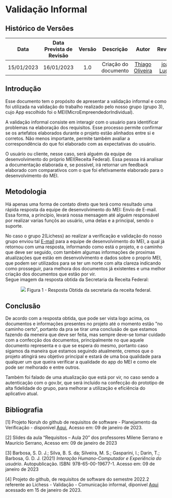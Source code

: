 # Validação Informal
## <a>Histórico de Versões</a>
|    Data    | Data Prevista de Revisão | Versão |      Descrição       |                     Autor                      |                  Revisor                   |
| :--------: | :----------------------: | :----: | :------------------: | :--------------------------------------------: | :----------------------------------------: |
| 15/01/2023 |        16/01/2023        |  1.0   | Criação do documento | [Thiago Oliveira](https://github.com/Thiab394) | [joão Lucas](https://github.com/HacKairos) |

## <a>Introdução</a>
Esse documento tem o propósito de apresentar a validação informal e como foi utilizada na validação do trabalho realizado pelo nosso grupo (grupo 3), cujo App escolhido foi o MEI(MicroEmpreendedorIndividual).

A validação informal consiste em interagir com o usuário para identificar problemas na elaboração dos requisitos. Esse processo permite confirmar se os artefatos 
elaborados durante o projeto estão alinhados entre si e corretos. 
Não menos importante, permite também avaliar a correspondência do que foi elaborado com as expectativas do usuário.

O usuário ou cliente, nesse caso, será alguém da equipe de desenvolvimento do próprio MEI(Receita Federal). Essa pessoa irá analisar a documentação elaborada e, 
se possível, irá retornar um feedback elaborado com comparativos com o que foi efetivamente elaborado para o desenvolvimento do MEI.

## <a>Metodologia</a>
Há apenas uma forma de contato direto que terá como resultado uma rápida resposta da equipe de desenvolvimento do MEI: Envio de E-mail. Essa forma, a princípio, 
levará nossa mensagem até alguém responsável por realizar varias funçõs ao usuário, uma delas e a principal, sendo o suporte. 

No caso o grupo 2(Lichess) ao realizar a verificação e validação do nosso grupo enviou tal [E-mail](https://requisitos-de-software.github.io/2022.2-Lichess/analise-grupo3/validacao/comunicacao/)
para a equipe de desenvolvimento do MEI, a qual já retornou com uma
resposta, informando como está o projeto, e o caminho que deve ser seguido, com também algumas informações de proximas atualizações que estão em desenvolvimento e
dados sobre o proprio MEI, que podem ser utilizados para se ter um norte com alta clareza indicando como prosseguir, para melhora dos documentos já existentes
e uma melhor criação dos documentos que estão por vir.<br>
Segue imagem da resposta obtida da Secretaria da Receita Federal:

<center>

<img src="../../../../assets/Analise/resposta_MEI.png">
Figura 1 - Resposta Obtida da secretaria da receita federal.

</center>

## <a>Conclusão</a>
De acordo com a resposta obtida, que pode ser vista logo acima, os documentos e informações presentes no projeto até o momento estão "no caminho certo", portanto
da pra se tirar uma conclusão de que estamos fazendo da meneira que deve ser feita, mas sempre deve-se tomar cuidado com a confecção dos documentos, principalmente
no que aquele documento representa e o que se espera do mesmo, portanto caso sigamos da maneira que estamos seguindo atualmente, cremos que o projeto atingirá seu
objetivo principal e estará de uma boa qualidade para qualquer um que queira verificar a qualidade do app do MEI e como ele pode ser melhorado e entre outros.

Também foi falado de uma atualização que está por vir, no caso sendo a autenticação com o gov.br, que será incluido na confecção do prototipo de alta fidelidade do grupo,
para melhorar a utilização e eficiência do aplicativo atual.

## <a>Bibliografia</a>
[1] Projeto Noruh do github de requisitos de software - Planejamento da Verificação - disponível [Aqui](https://requisitos-de-software.github.io/2022.1-Noruh/analise/verificacao/planejamento/), Acesso em: 09 de janeiro de 2023.<br>

[2] Slides da aula “Requisitos – Aula 20” dos professores Milene Serrano e Maurício Serrano, Acesso em: 09 de janeiro de 2023<br>

[3] Barbosa, S. D. J.; Silva, B. S. da; Silveira, M. S.; Gasparini, I.; Darin, T.; Barbosa, G. D. J. (2021) _Interação Humano-Computador e Experiência do usuário_. Autopublicação. ISBN: 978-65-00-19677-1. Acesso em: 09 de janeiro de 2023<br>

[4] Projeto do github, de requisitos de software do semestre 2022.2 referente ao Lichess - Validação - Comunicação informal, diponivel 
[Aqui](https://requisitos-de-software.github.io/2022.2-Lichess/analise-grupo3/validacao/comunicacao/) acessado em 15 de janeiro de 2023.
